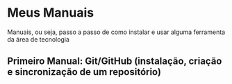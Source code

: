 # Meus Manuais
Manuais, ou seja, passo a passo de como instalar e usar alguma ferramenta da área de tecnologia 

## Primeiro Manual: Git/GitHub (instalação, criação e sincronização de um repositório)
